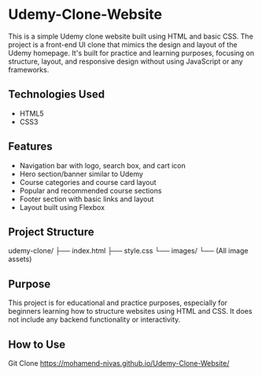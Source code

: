# Udemy-Clone-Website

This is a simple Udemy clone website built using HTML and basic CSS. The project is a front-end UI clone that mimics the design and layout of the Udemy homepage.
It's built for practice and learning purposes, focusing on structure, layout, and responsive design without using JavaScript or any frameworks.

## Technologies Used
- HTML5
- CSS3 

## Features
- Navigation bar with logo, search box, and cart icon
- Hero section/banner similar to Udemy
- Course categories and course card layout
- Popular and recommended course sections
- Footer section with basic links and layout
- Layout built using Flexbox

## Project Structure
udemy-clone/
├── index.html
├── style.css
└── images/
    └── (All image assets)

## Purpose
This project is for educational and practice purposes, especially for beginners learning how to structure websites using HTML and CSS.
It does not include any backend functionality or interactivity.

## How to Use
Git Clone https://mohamend-nivas.github.io/Udemy-Clone-Website/
